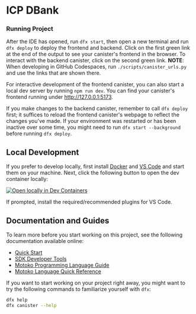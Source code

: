 # ICP DBank

### Running Project

After the IDE has opened, run `dfx start`, then open a new terminal and run `dfx deploy` to deploy the frontend and backend. 
Click on the first green link at the end of the output to see your canister's frontend in the browser.
To interact with the backend canister, click on the second green link.
**NOTE**: When developing in GitHub Codespaces, run `./scripts/canister_urls.py` and use the links that are shown there.

For interactive development of the frontend canister, you can also start a local dev server by running `npm run dev`.
You can find your canister's frontend running under http://127.0.0.1:5173.

If you make changes to the backend canister, remember to call `dfx deploy` first; it suffices to reload the frontend canister's webpage to reflect the changes you've made.
If your environment was restarted or has been inactive over some time, you might need to run `dfx start --background` before running `dfx deploy`.

## Local Development

If you prefer to develop locally, first install [Docker](https://www.docker.com/get-started/) and [VS Code](https://code.visualstudio.com/) and start them on your machine.
Next, click the following button to open the dev container locally:

[![Open locally in Dev Containers](https://img.shields.io/static/v1?label=Dev%20Containers&message=Open&color=blue&logo=visualstudiocode)](https://vscode.dev/redirect?url=vscode://ms-vscode-remote.remote-containers/cloneInVolume?url=https://github.com/dfinity/icp-hello-world-motoko)

If prompted, install the required/recommended plugins for VS Code.

## Documentation and Guides

To learn more before you start working on this project, see the following documentation available online:

- [Quick Start](https://internetcomputer.org/docs/current/developer-docs/setup/deploy-locally)
- [SDK Developer Tools](https://internetcomputer.org/docs/current/developer-docs/setup/install)
- [Motoko Programming Language Guide](https://internetcomputer.org/docs/current/motoko/main/motoko)
- [Motoko Language Quick Reference](https://internetcomputer.org/docs/current/motoko/main/language-manual)

If you want to start working on your project right away, you might want to try the following commands to familiarize yourself with `dfx`:

```bash
dfx help
dfx canister --help
```
